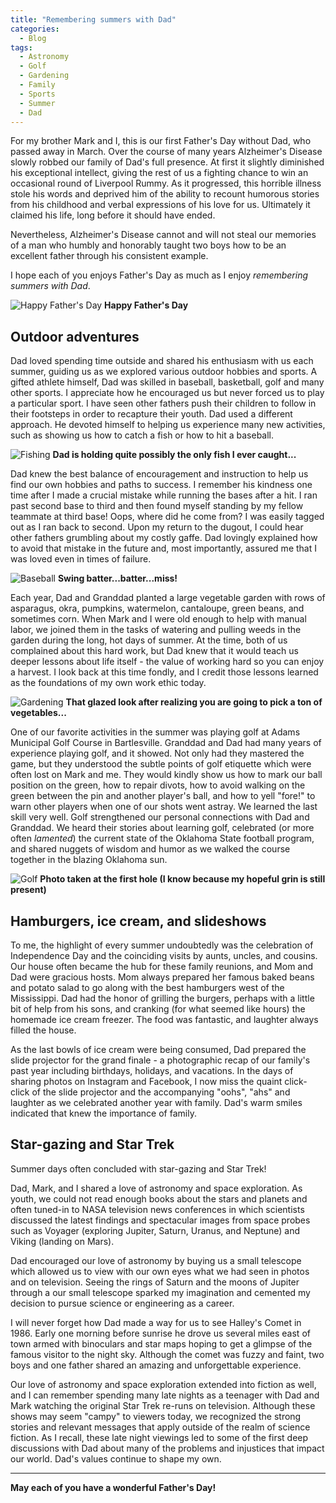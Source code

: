 ```yaml
---
title: "Remembering summers with Dad"
categories:
  - Blog
tags:
  - Astronomy
  - Golf
  - Gardening
  - Family
  - Sports
  - Summer
  - Dad
---
```


For my brother Mark and I, this is our first Father's Day without Dad, who passed away in March.
Over the course of many years Alzheimer's Disease slowly robbed our family of Dad's full presence.
At first it slightly diminished his exceptional intellect, giving the rest of us a fighting chance
to win an occasional round of Liverpool Rummy. As it progressed, this horrible illness stole his
words and deprived him of the ability to recount humorous stories from his childhood and verbal
expressions of his love for us. Ultimately it claimed his life, long before it should have ended.

Nevertheless, Alzheimer's Disease cannot and will not steal our memories of a man who humbly and
honorably taught two boys how to be an excellent father through his consistent example.

I hope each of you enjoys Father's Day as much as I enjoy _remembering summers with Dad_.

![Happy Father's Day](/assets/images/fathersday.jpg)
**Happy Father's Day**

## Outdoor adventures

Dad loved spending time outside and shared his enthusiasm with us each summer, guiding
us as we explored various outdoor hobbies and sports. A gifted athlete himself, Dad was skilled in
baseball, basketball, golf and many other sports. I appreciate how he encouraged us but never
forced us to play a particular sport. I have seen other fathers push their children to follow
in their footsteps in order to recapture their youth. Dad used a different approach.  He devoted
himself to helping us experience many new activities, such as showing us how to catch a fish
or how to hit a baseball.

![Fishing](/assets/images/fishing.jpg)
**Dad is holding quite possibly the only fish I ever caught...**

Dad knew the best balance of encouragement and instruction to help us find our own hobbies and paths to success. I remember his kindness one time after I made a crucial mistake while running
the bases after a hit. I ran past second base to third and then found myself standing by my fellow
teammate at third base! Oops, where did he come from? I was easily tagged out as I ran back to
second. Upon my return to the dugout, I could hear other fathers grumbling about my costly gaffe.
Dad lovingly explained how to avoid that mistake in the future and, most importantly, assured me
that I was loved even in times of failure.

![Baseball](/assets/images/baseball.jpg)
**Swing batter...batter...miss!**

Each year, Dad and Granddad planted a large vegetable garden with rows of asparagus, okra,
pumpkins, watermelon, cantaloupe, green beans, and sometimes corn. When Mark and I were old enough
to help with manual labor, we joined them in the tasks of watering and pulling weeds in the garden
during the long, hot days of summer. At the time, both of us complained about this hard work, but
Dad knew that it would teach us deeper lessons about life itself - the value of working hard so
you can enjoy a harvest. I look back at this time fondly, and I credit those lessons learned
as the foundations of my own work ethic today.

![Gardening](/assets/images/garden.jpg)
**That glazed look after realizing you are going to pick a ton of vegetables...**

One of our favorite activities in the summer was playing golf at Adams Municipal Golf Course
in Bartlesville.  Granddad and Dad had many years of experience playing golf, and it showed.
Not only had they mastered the game, but they understood the subtle points of golf etiquette
which were often lost on Mark and me. They would kindly show us how to mark our ball position on
the green, how to repair divots, how to avoid walking on the green between the pin and another
player's ball, and how to yell "fore!" to warn other players when one of our shots went astray.
We learned the last skill very well. Golf strengthened our personal connections with Dad and
Granddad. We heard their stories about learning golf, celebrated (or more often _lamented_) the
current state of the Oklahoma State football program, and shared nuggets of wisdom and humor
as we walked the course together in the blazing Oklahoma sun.

![Golf](/assets/images/golf.jpg)
**Photo taken at the first hole (I know because my hopeful grin is still present)**

## Hamburgers, ice cream, and slideshows

To me, the highlight of every summer undoubtedly was the celebration of Independence Day and the
coinciding visits by aunts, uncles, and cousins. Our house often became the hub for these family
reunions, and Mom and Dad were gracious hosts.  Mom always prepared her famous baked beans
and potato salad to go along with the best hamburgers west of the Mississippi. Dad had the honor
of grilling the burgers, perhaps with a little bit of help from his sons, and cranking (for what
seemed like hours) the homemade ice cream freezer. The food was fantastic, and laughter always
filled the house.

As the last bowls of ice cream were being consumed, Dad prepared the slide projector for the grand
finale - a photographic recap of our family's past year including birthdays, holidays, and
vacations. In the days of sharing photos on Instagram and Facebook, I now miss the quaint
click-click of the slide projector and the accompanying "oohs", "ahs" and laughter as we
celebrated another year with family. Dad's warm smiles indicated that knew the importance of family.

## Star-gazing and Star Trek

Summer days often concluded with star-gazing and Star Trek!

Dad, Mark, and I shared a love of astronomy and space exploration. As youth, we could not read
enough books about the stars and planets and often tuned-in to NASA television news conferences
in which scientists discussed the latest findings and spectacular images from space probes such as
Voyager (exploring Jupiter, Saturn, Uranus, and Neptune) and Viking (landing on Mars).

Dad encouraged our love of astronomy by buying us a small telescope which allowed us to view with
our own eyes what we had seen in photos and on television. Seeing the rings of Saturn and the moons
of Jupiter through a our small telescope sparked my imagination and cemented my decision to pursue
science or engineering as a career.

I will never forget how Dad made a way for us to see Halley's Comet in 1986. Early one morning
before sunrise he drove us several miles east of town armed with binoculars and star maps hoping to
get a glimpse of the famous visitor to the night sky. Although the comet was fuzzy and faint,
two boys and one father shared an amazing and unforgettable experience.

Our love of astronomy and space exploration extended into fiction as well, and I can remember
spending many late nights as a teenager with Dad and Mark watching the original Star Trek re-runs
on television. Although these shows may seem "campy" to viewers today, we recognized the strong
stories and relevant messages that apply outside of the realm of science fiction. As I recall,
these late night viewings led to some of the first deep discussions with Dad about many of the
problems and injustices that impact our world. Dad's values continue to shape my own.

---
**May each of you have a wonderful Father's Day!**
